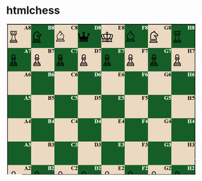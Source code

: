 # htmlchess
<a href="https://github.com/Uniquesoul18/htmlchess/blob/main/chess/index.html"><img src="chess/image.png">
